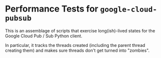 # Performance Tests for `google-cloud-pubsub`

This is an assemblage of scripts that exercise long(ish)-lived states
for the Google Cloud Pub / Sub Python client.

In particular, it tracks the threads created (including the parent
thread creating them) and makes sure threads don't get turned
into "zombies".

